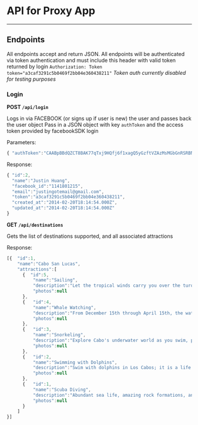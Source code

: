 # API for Proxy App
____________________

## Endpoints

All endpoints accept and return JSON.
All endpoints will be authenticated via token authentication and must include this header with valid token returned by login
`Authorization: Token token="a3caf3291c5b0469f2bb04e360438211"`
*Token auth currently disabled for testing purposes*

### Login

**POST  `/api/login`**

Logs in via FACEBOOK (or signs up if user is new) the user and passes back the user object Pass in a JSON object with key `authToken` and the access token provided by facebookSDK login

Parameters:
```javascript
{ "authToken":"CAABpBBdQZCT8BAK77qTxj9HQfj6f1xagQ5yGzftVZAzMsMGbGnRSRBNZAvg9wjL9z6NZCImLLlwDgdh2V4eSDLEgaGBSZAZBzF7jVfUk1lTC8vjoJClJP1e985u0jq708ZB4bEyjlZBy6blovedpzSlLsYSMnhvq0rBQxglWbP62iHcYe74ITY89u4RjRANkOnuaYxeHsu5ZBZBaZB93eeljCV0Tp28glnj74EZD"}
```

Response:
```javascript
{ "id":2,
  "name":"Justin Huang",
  "facebook_id":"1141801215",
  "email":"justingotemail@gmail.com",
  "token":"a3caf3291c5b0469f2bb04e360438211",
  "created_at":"2014-02-20T18:14:54.000Z",
  "updated_at":"2014-02-20T18:14:54.000Z"
}
```


**GET  `/api/destinations`**

Gets the list of destinations supported, and all associated attractions

Response:
```javascript
[{  "id":1,
    "name":"Cabo San Lucas",
    "attractions":[
      {  "id":5,
          "name":"Sailing",
          "description":"Let the tropical winds carry you over the turquoise waters to the secluded natural beaches of the Sea of Cortés and beyond.",
          "photos":null
      },
      {   "id":4,
          "name":"Whale Watching",
          "description":"From December 15th through April 15th, the waters of Cabo San Lucas fill with magnificent humpback whales; creating perfect whale watching conditions",
          "photos":null
      },
      {   "id":3,
          "name":"Snorkeling",
          "description":"Explore Cabo's underwater world as you swim, power-snorkel, kayak \u0026 stand up paddle",
          "photos":null
      },
      {   "id":2,
          "name":"Swimming with Dolphins",
          "description":"Swim with dolphins in Los Cabos; it is a life changing experience...",
          "photos":null
      },
      {   "id":1,
          "name":"Scuba Diving",
          "description":"Abundant sea life, amazing rock formations, and spectacular coral reefs await your discovery in the waters just off Cabo. Scuba diving in Cabo San Lucas offers divers of all levels a unique and wondrous diving experience. You don't want to miss scuba diving in a place famed ocean explorer, Jacque Cousteau, called the 'worlds aquarium.'",
          "photos":null
      }
    ]
}]
```